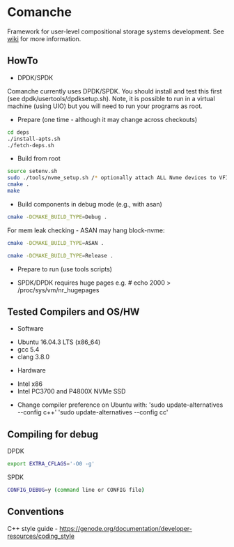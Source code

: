 # Comanche
Framework for user-level compositional storage systems development. See [wiki](https://github.com/IBM/comanche/wiki) for more information.


HowTo
-----

* DPDK/SPDK

Comanche currently uses DPDK/SPDK.  You should install and test this
first (see dpdk/usertools/dpdksetup.sh).  Note, it is possible to run
in a virtual machine (using UIO) but you will need to run your
programs as root.

* Prepare (one time - although it may change across checkouts)

```bash
cd deps
./install-apts.sh
./fetch-deps.sh
```

* Build from root

```bash
source setenv.sh
sudo ./tools/nvme_setup.sh /* optionally attach ALL Nvme devices to VFIO */
cmake .
make
```

* Build components in debug mode (e.g., with asan)

```bash
cmake -DCMAKE_BUILD_TYPE=Debug .
```

For mem leak checking - ASAN may hang block-nvme:

```bash
cmake -DCMAKE_BUILD_TYPE=ASAN .

cmake -DCMAKE_BUILD_TYPE=Release .
```

* Prepare to run (use tools scripts)

- SPDK/DPDK requires huge pages
  e.g. # echo 2000 > /proc/sys/vm/nr_hugepages
  

Tested Compilers and OS/HW
--------------------------

* Software 
- Ubuntu 16.04.3 LTS (x86_64)
- gcc 5.4
- clang 3.8.0

* Hardware
- Intel x86
- Intel PC3700 and P4800X NVMe SSD

* Change compiler preference on Ubuntu with:
    'sudo update-alternatives --config c++'
    'sudo update-alternatives --config cc' 
    
Compiling for debug
-------------------

DPDK
```bash
export EXTRA_CFLAGS='-O0 -g'
```
SPDK
```bash
CONFIG_DEBUG=y (command line or CONFIG file)
```


Conventions
-----------

C++ style guide - https://genode.org/documentation/developer-resources/coding_style
